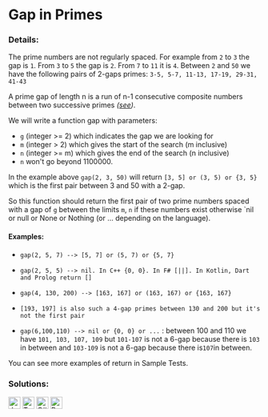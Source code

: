 # Gap in Primes

### Details:

The prime numbers are not regularly spaced. For example from `2` to `3` the gap is `1`. From `3` to `5` the gap is `2`. From `7` to `11` it is `4`. Between `2` and `50` we have the following pairs of 2-gaps primes: `3-5, 5-7, 11-13, 17-19, 29-31, 41-43`

A prime gap of length n is a run of n-1 consecutive composite numbers between two successive primes _([see](http://mathworld.wolfram.com/PrimeGaps.html))_.

We will write a function gap with parameters:

- `g` (integer >= 2) which indicates the gap we are looking for
- `m` (integer > 2) which gives the start of the search (m inclusive)
- `n` (integer >= m) which gives the end of the search (n inclusive)
- `n` won't go beyond 1100000.

In the example above `gap(2, 3, 50)` will return `[3, 5] or (3, 5) or {3, 5}` which is the first pair between 3 and 50 with a 2-gap.

So this function should return the first pair of two prime numbers spaced with a gap of `g` between the limits `m`, `n` if these numbers exist otherwise `nil or null or None or Nothing (or ... depending on the language).

#### Examples:

- `gap(2, 5, 7) --> [5, 7] or (5, 7) or {5, 7}`

- `gap(2, 5, 5) --> nil. In C++ {0, 0}. In F# [||]. In Kotlin, Dart and Prolog return []`

- `gap(4, 130, 200) --> [163, 167] or (163, 167) or {163, 167}`

- `[193, 197] is also such a 4-gap primes between 130 and 200 but it's not the first pair`

- `gap(6,100,110) --> nil or {0, 0} or ...` : between 100 and 110 we have `101, 103, 107, 109` but `101-107` is not a 6-gap because there is `103` in between and `103-109` is not a 6-gap because there is`107`in between.

You can see more examples of return in Sample Tests.

### Solutions:

[<img src="https://github.com/CrappyCodeMaker/Training-How-to-Code/blob/master/images/logo/javascript.svg" height="24px" alt="JavaScript">](https://github.com/CrappyCodeMaker/Training-How-to-Code/blob/master/levels/5/Gap%20in%20Primes/Solutions/JS.js) [<img src="https://github.com/CrappyCodeMaker/Training-How-to-Code/blob/master/images/logo/typescript.svg" height="24px" alt="TypeScript">](https://github.com/CrappyCodeMaker/Training-How-to-Code/blob/master/levels/5/Gap%20in%20Primes/Solutions/TS.ts) [<img src="https://github.com/CrappyCodeMaker/Training-How-to-Code/blob/master/images/logo/csharp.svg" height="24px" alt="C#">](https://github.com/CrappyCodeMaker/Training-How-to-Code/blob/master/levels/5/Gap%20in%20Primes/Solutions/C%23.cs) [<img src="https://github.com/CrappyCodeMaker/Training-How-to-Code/blob/master/images/logo/powershell.svg" height="24px" alt="PowerShell">](https://github.com/CrappyCodeMaker/Training-How-to-Code/blob/master/levels/5/Gap%20in%20Primes/Solutions/PS.ps1)
